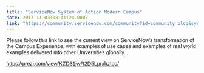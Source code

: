 ```yaml
---
title: "ServiceNow System of Action Modern Campus"
date: 2017-11-03T08:41:24.000Z
link: "https://community.servicenow.com/community?id=community_blog&sys_id=446e2eaddbd0dbc01dcaf3231f9619ed"
---
```

<p><span style="font-family: calibri, verdana, arial, sans-serif;">Please follow this link to see the current view on ServiceNow's transformation of the Campus Experience, with examples of use cases and examples of real world examples delivered into other Universities globally...</span></p><p></p><p><span style="font-family: calibri, verdana, arial, sans-serif;"><a title="k-external-small" class="jive-link-external-small" href="https://prezi.com/view/KZD31jwR2D5Lprxhztoq/" rel="nofollow" target="_blank">https://prezi.com/view/KZD31jwR2D5Lprxhztoq/</a></span></p>
